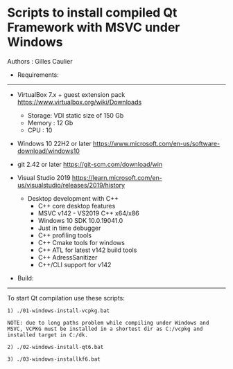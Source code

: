 Scripts to install compiled Qt Framework with MSVC under Windows
================================================================

Authors : Gilles Caulier <caulier dot gilles at gmail dot com>

* Requirements:
---------------

- VirtualBox 7.x + guest extension pack             https://www.virtualbox.org/wiki/Downloads
    + Storage: VDI static size of 150 Gb
    + Memory : 12 Gb
    + CPU    : 10

- Windows 10 22H2 or later                          https://www.microsoft.com/en-us/software-download/windows10
- git 2.42 or later                                 https://git-scm.com/download/win
- Visual Studio 2019                                https://learn.microsoft.com/en-us/visualstudio/releases/2019/history
    + Desktop development with C++
        + C++ core desktop features
        + MSVC v142 - VS2019 C++ x64/x86
        + Windows 10 SDK 10.0.19041.0
        + Just in time debugger
        + C++ profiling tools
        + C++ Cmake tools for windows
        + C++ ATL for latest v142 build tools
        + C++ AdressSanitizer
        + C++/CLI support for v142

* Build:
--------

To start Qt compilation use these scripts:

    1) ./01-windows-install-vcpkg.bat

    NOTE: due to long paths problem while compiling under Windows and MSVC, VCPKG must be installed in a shortest dir as C:/vcpkg and installed target in C:/dk.

    2) ./02-windows-install-qt6.bat

    3) ./03-windows-installkf6.bat

